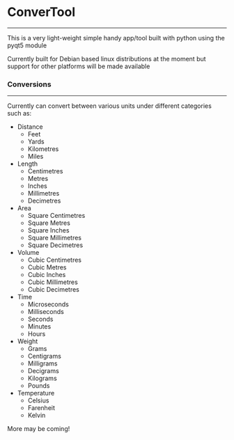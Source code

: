 # ConverTool
---
This is a very light-weight simple handy app/tool built with python using the pyqt5 module

Currently built for Debian based linux distributions at the moment but support for other platforms will be made available

### Conversions
---
Currently can convert between various units under different categories such as:

- Distance
  - Feet
  - Yards
  - Kilometres
  - Miles
- Length
  - Centimetres
  - Metres
  - Inches
  - Millimetres
  - Decimetres
- Area
  - Square Centimetres
  - Square Metres
  - Square Inches
  - Square Millimetres
  - Square Decimetres
- Volume
  - Cubic Centimetres
  - Cubic Metres
  - Cubic Inches
  - Cubic Millimetres
  - Cubic Decimetres
- Time
  - Microseconds
  - Milliseconds
  - Seconds
  - Minutes
  - Hours
- Weight
  - Grams
  - Centigrams
  - Milligrams
  - Decigrams
  - Kilograms
  - Pounds
- Temperature
  - Celsius
  - Farenheit
  - Kelvin

More may be coming!

